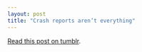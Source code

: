 ```yaml
---
layout: post
title: "Crash reports aren’t everything"
---
```


[Read this post on tumblr](http://cameronspickert.tumblr.com/post/114946859849/crash-reports-arent-everything).
